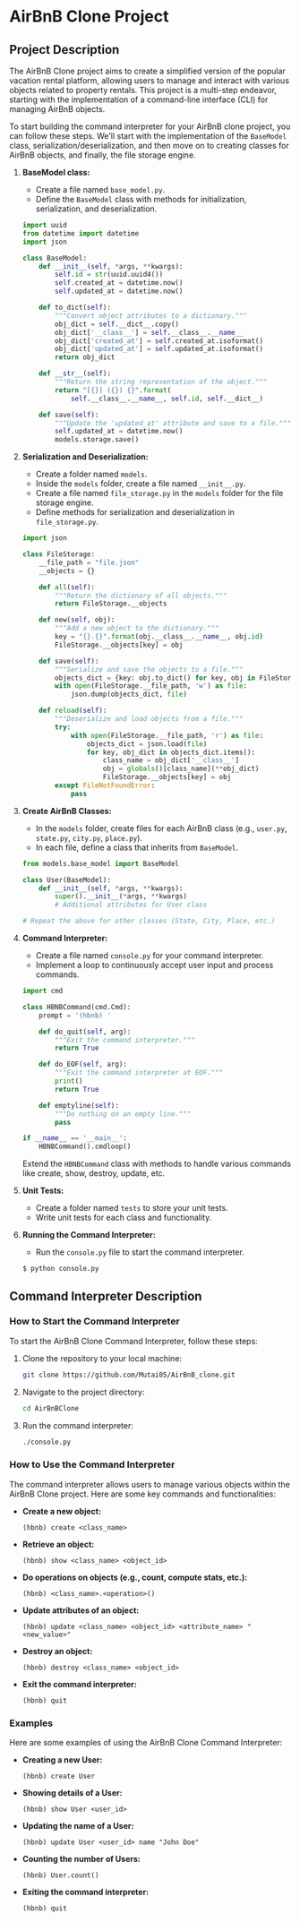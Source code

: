 # AirBnB Clone Project

## Project Description

The AirBnB Clone project aims to create a simplified version of the popular vacation rental platform, allowing users to manage and interact with various objects related to property rentals. This project is a multi-step endeavor, starting with the implementation of a command-line interface (CLI) for managing AirBnB objects.

To start building the command interpreter for your AirBnB clone project, you can follow these steps. We'll start with the implementation of the `BaseModel` class, serialization/deserialization, and then move on to creating classes for AirBnB objects, and finally, the file storage engine.

1. **BaseModel class:**
   - Create a file named `base_model.py`.
   - Define the `BaseModel` class with methods for initialization, serialization, and deserialization.
   ```python
   import uuid
   from datetime import datetime
   import json

   class BaseModel:
       def __init__(self, *args, **kwargs):
           self.id = str(uuid.uuid4())
           self.created_at = datetime.now()
           self.updated_at = datetime.now()

       def to_dict(self):
           """Convert object attributes to a dictionary."""
           obj_dict = self.__dict__.copy()
           obj_dict['__class__'] = self.__class__.__name__
           obj_dict['created_at'] = self.created_at.isoformat()
           obj_dict['updated_at'] = self.updated_at.isoformat()
           return obj_dict

       def __str__(self):
           """Return the string representation of the object."""
           return "[{}] ({}) {}".format(
               self.__class__.__name__, self.id, self.__dict__)

       def save(self):
           """Update the 'updated_at' attribute and save to a file."""
           self.updated_at = datetime.now()
           models.storage.save()

   ```

2. **Serialization and Deserialization:**
   - Create a folder named `models`.
   - Inside the `models` folder, create a file named `__init__.py`.
   - Create a file named `file_storage.py` in the `models` folder for the file storage engine.
   - Define methods for serialization and deserialization in `file_storage.py`.
   ```python
   import json

   class FileStorage:
       __file_path = "file.json"
       __objects = {}

       def all(self):
           """Return the dictionary of all objects."""
           return FileStorage.__objects

       def new(self, obj):
           """Add a new object to the dictionary."""
           key = "{}.{}".format(obj.__class__.__name__, obj.id)
           FileStorage.__objects[key] = obj

       def save(self):
           """Serialize and save the objects to a file."""
           objects_dict = {key: obj.to_dict() for key, obj in FileStorage.__objects.items()}
           with open(FileStorage.__file_path, 'w') as file:
               json.dump(objects_dict, file)

       def reload(self):
           """Deserialize and load objects from a file."""
           try:
               with open(FileStorage.__file_path, 'r') as file:
                   objects_dict = json.load(file)
                   for key, obj_dict in objects_dict.items():
                       class_name = obj_dict['__class__']
                       obj = globals()[class_name](**obj_dict)
                       FileStorage.__objects[key] = obj
           except FileNotFoundError:
               pass
   ```

3. **Create AirBnB Classes:**
   - In the `models` folder, create files for each AirBnB class (e.g., `user.py`, `state.py`, `city.py`, `place.py`).
   - In each file, define a class that inherits from `BaseModel`.
   ```python
   from models.base_model import BaseModel

   class User(BaseModel):
       def __init__(self, *args, **kwargs):
           super().__init__(*args, **kwargs)
           # Additional attributes for User class

   # Repeat the above for other classes (State, City, Place, etc.)
   ```

4. **Command Interpreter:**
   - Create a file named `console.py` for your command interpreter.
   - Implement a loop to continuously accept user input and process commands.
   ```python
   import cmd

   class HBNBCommand(cmd.Cmd):
       prompt = '(hbnb) '

       def do_quit(self, arg):
           """Exit the command interpreter."""
           return True

       def do_EOF(self, arg):
           """Exit the command interpreter at EOF."""
           print()
           return True

       def emptyline(self):
           """Do nothing on an empty line."""
           pass

   if __name__ == '__main__':
       HBNBCommand().cmdloop()
   ```

   Extend the `HBNBCommand` class with methods to handle various commands like create, show, destroy, update, etc.

5. **Unit Tests:**
   - Create a folder named `tests` to store your unit tests.
   - Write unit tests for each class and functionality.

6. **Running the Command Interpreter:**
   - Run the `console.py` file to start the command interpreter.
   ```
   $ python console.py
   ```

## Command Interpreter Description

### How to Start the Command Interpreter

To start the AirBnB Clone Command Interpreter, follow these steps:

1. Clone the repository to your local machine:

    ```bash
    git clone https://github.com/Mutai05/AirBnB_clone.git
    ```

2. Navigate to the project directory:

    ```bash
    cd AirBnBClone
    ```

3. Run the command interpreter:

    ```bash
    ./console.py
    ```

### How to Use the Command Interpreter

The command interpreter allows users to manage various objects within the AirBnB Clone project. Here are some key commands and functionalities:

- **Create a new object:**
    ```
    (hbnb) create <class_name>
    ```

- **Retrieve an object:**
    ```
    (hbnb) show <class_name> <object_id>
    ```

- **Do operations on objects (e.g., count, compute stats, etc.):**
    ```
    (hbnb) <class_name>.<operation>()
    ```

- **Update attributes of an object:**
    ```
    (hbnb) update <class_name> <object_id> <attribute_name> "<new_value>"
    ```

- **Destroy an object:**
    ```
    (hbnb) destroy <class_name> <object_id>
    ```

- **Exit the command interpreter:**
    ```
    (hbnb) quit
    ```

### Examples

Here are some examples of using the AirBnB Clone Command Interpreter:

- **Creating a new User:**
    ```
    (hbnb) create User
    ```

- **Showing details of a User:**
    ```
    (hbnb) show User <user_id>
    ```

- **Updating the name of a User:**
    ```
    (hbnb) update User <user_id> name "John Doe"
    ```

- **Counting the number of Users:**
    ```
    (hbnb) User.count()
    ```

- **Exiting the command interpreter:**
    ```
    (hbnb) quit
    ```
